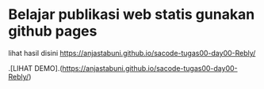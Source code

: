 # Belajar publikasi web statis gunakan github pages
lihat hasil disini https://anjastabuni.github.io/sacode-tugas00-day00-Rebly/

.[LIHAT DEMO].(https://anjastabuni.github.io/sacode-tugas00-day00-Rebly/)
